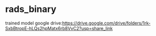 # rads_binary
trained model
google drive:https://drive.google.com/drive/folders/1rk-SxbBtropE-hLQs2hpMatx6rb8VvC2?usp=share_link
